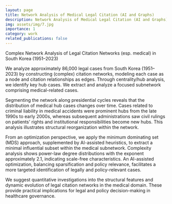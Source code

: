 ```yaml
---
layout: page
title: Network Analysis of Medical Legal Citation (AI and Graphs)
description: Network Analysis of Medical Legal Citation (AI and Graphs)
img: assets/img/7.jpg
importance: 1
category: work
related_publications: false
---
```


Complex Network Analysis of Legal Citation Networks (esp. medical) in South Korea (1951–2023)


We analyze approximately 86,000 legal cases from South Korea (1951–2023) by constructing (complex) citation networks, modeling each case as a node and citation relationships as edges. Through centrality/hub analysis, we identify key hub cases. We extract and analyze a focused subnetwork comprising medical-related cases.

Segmenting the network along presidential cycles reveals that the distribution of medical hub cases changes over time. Cases related to criminal liability in medical accidents were prominent hubs from the late 1990s to early 2000s, whereas subsequent administrations saw civil rulings on patients' rights and institutional responsibilities become new hubs. This analysis illustrates structural reorganization within the network.

From an optimization perspective, we apply the minimum dominating set (MDS) approach, supplemented by AI-assisted heuristics, to extract a minimal influential subset within the medical subnetwork. Complexity analysis shows power-law degree distributions with the exponent approximately 2.1, indicating scale-free characteristics. An AI-assisted optimization, balancing sparsification and policy relevance, facilitates a more targeted identification of legally and policy-relevant cases.

We suggest quantitative investigations into the structural features and dynamic evolution of legal citation networks in the medical domain. These provide practical implications for legal and policy decision-making in healthcare governance.
